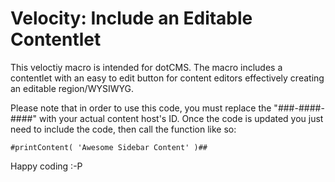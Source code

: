 Velocity: Include an Editable Contentlet
==================================

This veloctiy macro is intended for dotCMS. The macro includes a contentlet with an easy to edit button for content editors effectively creating an editable region/WYSIWYG. 

Please note that in order to use this code, you must replace the "###-####-####" with your actual content host's ID. Once the code is updated you just need to include the code, then call the function like so:

    #printContent( 'Awesome Sidebar Content' )##

Happy coding :-P
